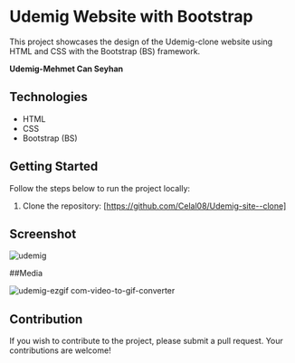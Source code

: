 # Udemig Website with Bootstrap

This project showcases the design of the Udemig-clone website using HTML and CSS with the Bootstrap (BS) framework.

**Udemig-Mehmet Can Seyhan**

## Technologies

- HTML
- CSS
- Bootstrap (BS)

## Getting Started

Follow the steps below to run the project locally:

1. Clone the repository: [https://github.com/Celal08/Udemig-site--clone]

## Screenshot
![udemig](https://github.com/Celal08/Udemig-site--clone/assets/155475492/784d183b-c7ef-4509-ae64-febd81319985)

##Media

![udemig-ezgif com-video-to-gif-converter](https://github.com/Celal08/Udemig-site--clone/assets/155475492/23fbbbb9-9a98-44ab-a2a1-ef5c1a1a77eb)

## Contribution
If you wish to contribute to the project, please submit a pull request. Your contributions are welcome!




